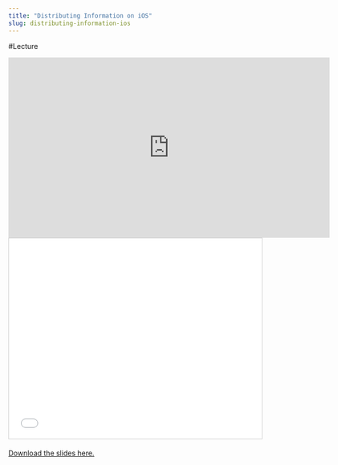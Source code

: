 ```yaml
---
title: "Distributing Information on iOS"
slug: distributing-information-ios
---
```


#Lecture

<iframe width="640" height="360" src="https://www.youtube.com/embed/eyU6ScvK_AU" frameborder="0" allowfullscreen></iframe>

<iframe src="//www.slideshare.net/slideshow/embed_code/key/1IGIMKvZgcnpDV" width="100%" height="400" frameborder="0" marginwidth="0" marginheight="0" scrolling="no" style="border:1px solid #CCC; border-width:1px; margin-bottom:5px; max-width: 100%;" allowfullscreen> </iframe>

[Download the slides here.](https://s3.amazonaws.com/mgwu-misc/MS-17/Slides/DistributingInformation.pdf)